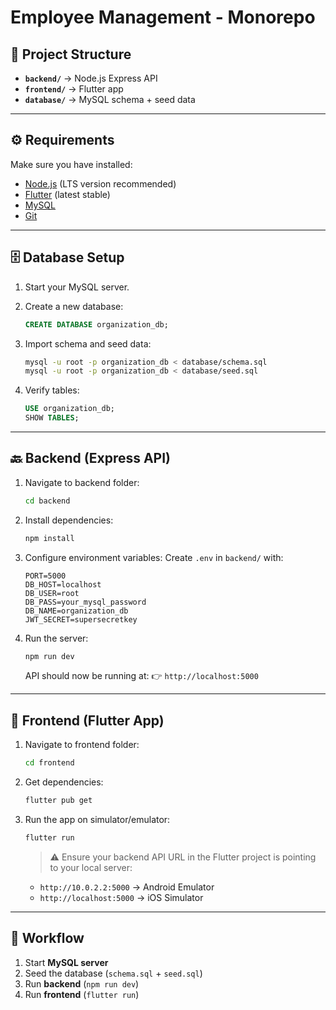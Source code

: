 # Employee Management - Monorepo

## 📂 Project Structure

- **`backend/`** → Node.js Express API
- **`frontend/`** → Flutter app
- **`database/`** → MySQL schema + seed data

---

## ⚙️ Requirements

Make sure you have installed:

- [Node.js](https://nodejs.org/) (LTS version recommended)
- [Flutter](https://docs.flutter.dev/get-started/install) (latest stable)
- [MySQL](https://dev.mysql.com/downloads/)
- [Git](https://git-scm.com/)

---

## 🗄 Database Setup

1. Start your MySQL server.

2. Create a new database:

   ```sql
   CREATE DATABASE organization_db;
   ```

3. Import schema and seed data:

   ```bash
   mysql -u root -p organization_db < database/schema.sql
   mysql -u root -p organization_db < database/seed.sql
   ```

4. Verify tables:

   ```sql
   USE organization_db;
   SHOW TABLES;
   ```

---

## 🔙 Backend (Express API)

1. Navigate to backend folder:

   ```bash
   cd backend
   ```

2. Install dependencies:

   ```bash
   npm install
   ```

3. Configure environment variables:
   Create `.env` in `backend/` with:

   ```env
   PORT=5000
   DB_HOST=localhost
   DB_USER=root
   DB_PASS=your_mysql_password
   DB_NAME=organization_db
   JWT_SECRET=supersecretkey
   ```

4. Run the server:

   ```bash
   npm run dev
   ```

   API should now be running at:
   👉 `http://localhost:5000`

---

## 📱 Frontend (Flutter App)

1. Navigate to frontend folder:

   ```bash
   cd frontend
   ```

2. Get dependencies:

   ```bash
   flutter pub get
   ```

3. Run the app on simulator/emulator:

   ```bash
   flutter run
   ```

   > ⚠️ Ensure your backend API URL in the Flutter project is pointing to your local server:

   - `http://10.0.2.2:5000` → Android Emulator
   - `http://localhost:5000` → iOS Simulator

---

## 🚀 Workflow

1. Start **MySQL server**
2. Seed the database (`schema.sql` + `seed.sql`)
3. Run **backend** (`npm run dev`)
4. Run **frontend** (`flutter run`)
